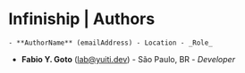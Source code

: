 # Infiniship | Authors

    - **AuthorName** (emailAddress) - Location - _Role_

- **Fabio Y. Goto** (lab@yuiti.dev) - São Paulo, BR - _Developer_
